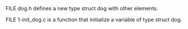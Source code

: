 FILE dog.h defines a new type struct dog with other elements.

FILE 1-init_dog.c is a function that initialize a variable of type struct dog.
